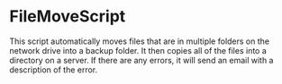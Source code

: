 # FileMoveScript
This script automatically moves files that are in multiple folders on the network drive into a backup folder. It then copies all of the files into a directory on a server. If there are any errors, it will send an email with a description of the error.
